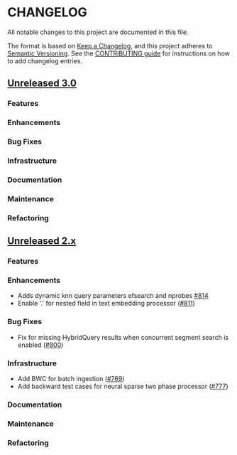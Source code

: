 # CHANGELOG
All notable changes to this project are documented in this file.

The format is based on [Keep a Changelog](https://keepachangelog.com/en/1.0.0/), and this project adheres to [Semantic Versioning](https://semver.org/spec/v2.0.0.html). See the [CONTRIBUTING guide](./CONTRIBUTING.md#Changelog) for instructions on how to add changelog entries.

## [Unreleased 3.0](https://github.com/opensearch-project/neural-search/compare/2.x...HEAD)
### Features
### Enhancements
### Bug Fixes
### Infrastructure
### Documentation
### Maintenance
### Refactoring

## [Unreleased 2.x](https://github.com/opensearch-project/neural-search/compare/2.15...2.x)
### Features
### Enhancements
- Adds dynamic knn query parameters efsearch and nprobes [#814](https://github.com/opensearch-project/neural-search/pull/814/)
- Enable '.' for nested field in text embedding processor ([#811](https://github.com/opensearch-project/neural-search/pull/811))
### Bug Fixes
- Fix for missing HybridQuery results when concurrent segment search is enabled ([#800](https://github.com/opensearch-project/neural-search/pull/800))
### Infrastructure
- Add BWC for batch ingestion ([#769](https://github.com/opensearch-project/neural-search/pull/769))
- Add backward test cases for neural sparse two phase processor ([#777](https://github.com/opensearch-project/neural-search/pull/777))
### Documentation
### Maintenance
### Refactoring
